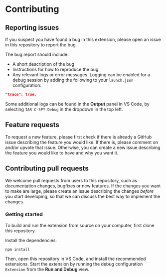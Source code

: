 # Contributing

## Reporting issues
If you suspect you have found a bug in this extension, please open an issue in this repository to report the bug.

The bug report should include:
 * A short description of the bug
 * Instructions for how to reproduce the bug
 * Any relevant logs or error messages. Logging can be enabled for a debug session by adding the following to your `launch.json` configuration:
 ```json
 "trace": true,
 ```

  Some additional logs can be found in the **Output** panel in VS Code, by selecting `IAR C-SPY Debug` in the dropdown in the top left.

## Feature requests
To request a new feature, please first check if there is already a GitHub issue describing the feature you would like.
If there is, please comment on and/or upvote that issue. Otherwise, you can create a new issue describing the feature
you would like to have and why you want it.

## Contributing pull requests
We welcome pull requests from users to this repository, such as documentation changes, bugfixes or new features.
If the changes you want to make are large, please create an issue describing the changes *before* you start developing,
so that we can discuss the best way to implement the changes.

### Getting started
To build and run the extension from source on your computer, first clone this repository.

Install the dependencies:

```
npm install
```
Then, open this repository in VS Code, and install the recommended extensions.
Start the extension by running the debug configuration `Extension` from the **Run and Debug** view.